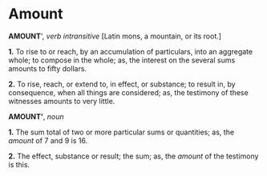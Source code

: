 # Amount

**AMOUNT**', _verb intransitive_ \[Latin mons, a mountain, or its root.\]

**1.** To rise to or reach, by an accumulation of particulars, into an aggregate whole; to compose in the whole; as, the interest on the several sums amounts to fifty dollars.

**2.** To rise, reach, or extend to, in effect, or substance; to result in, by consequence, when all things are considered; as, the testimony of these witnesses amounts to very little.

**AMOUNT'**, _noun_

**1.** The sum total of two or more particular sums or quantities; as, the _amount_ of 7 and 9 is 16.

**2.** The effect, substance or result; the sum; as, the _amount_ of the testimony is this.